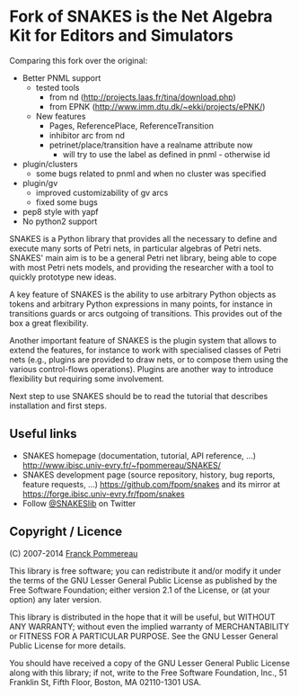 Fork of SNAKES is the Net Algebra Kit for Editors and Simulators
================================================================


Comparing this fork over the original:

* Better PNML support
  * tested tools
    * from nd (http://projects.laas.fr/tina/download.php)
    * from EPNK (http://www.imm.dtu.dk/~ekki/projects/ePNK/)
  * New features
    * Pages, ReferencePlace, ReferenceTransition
    * inhibitor arc from nd
    * petrinet/place/transition have a realname attribute now
      * will try to use the label as defined in pnml - otherwise id
* plugin/clusters
  * some bugs related to pnml and when no cluster was specified
* plugin/gv
  * improved customizability of gv arcs
  * fixed some bugs
* pep8 style with yapf
* No python2 support


SNAKES is a Python library that provides all the necessary to define
and execute many sorts of Petri nets, in particular algebras of Petri
nets. SNAKES' main aim is to be a general Petri net library, being
able to cope with most Petri nets models, and providing the researcher
with a tool to quickly prototype new ideas.

A key feature of SNAKES is the ability to use arbitrary Python objects
as tokens and arbitrary Python expressions in many points, for
instance in transitions guards or arcs outgoing of transitions. This
provides out of the box a great flexibility.

Another important feature of SNAKES is the plugin system that allows
to extend the features, for instance to work with specialised classes
of Petri nets (e.g., plugins are provided to draw nets, or to compose
them using the various control-flows operations). Plugins are another
way to introduce flexibility but requiring some involvement.

Next step to use SNAKES should be to read the tutorial that describes
installation and first steps.

Useful links
------------

* SNAKES homepage (documentation, tutorial, API reference, ...)
  http://www.ibisc.univ-evry.fr/~fpommereau/SNAKES/
* SNAKES development page (source repository, history, bug reports,
  feature requests, ...)
  https://github.com/fpom/snakes
  and its mirror at
  https://forge.ibisc.univ-evry.fr/fpom/snakes
* Follow [@SNAKESlib](https://twitter.com/SNAKESlib) on Twitter

Copyright / Licence
-------------------

(C) 2007-2014 [Franck Pommereau](mailto:franck.pommereau@ibisc.univ-evry.fr)

This library is free software; you can redistribute it and/or modify
it under the terms of the GNU Lesser General Public License as
published by the Free Software Foundation; either version 2.1 of the
License, or (at your option) any later version.

This library is distributed in the hope that it will be useful, but
WITHOUT ANY WARRANTY; without even the implied warranty of
MERCHANTABILITY or FITNESS FOR A PARTICULAR PURPOSE. See the GNU
Lesser General Public License for more details.

You should have received a copy of the GNU Lesser General Public
License along with this library; if not, write to the Free Software
Foundation, Inc., 51 Franklin St, Fifth Floor, Boston, MA 02110-1301
USA.
